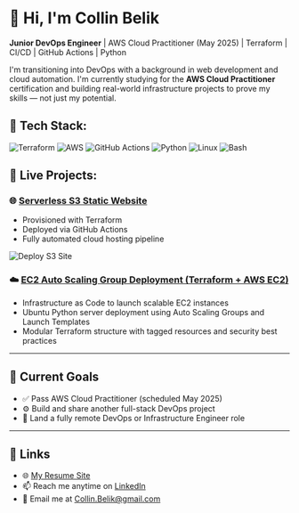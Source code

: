 # 👋 Hi, I'm Collin Belik

**Junior DevOps Engineer** | AWS Cloud Practitioner (May 2025) | Terraform | CI/CD | GitHub Actions | Python

I'm transitioning into DevOps with a background in web development and cloud automation. I'm currently studying for the **AWS Cloud Practitioner** certification and building real-world infrastructure projects to prove my skills — not just my potential.



## 🔧 Tech Stack:

<p align="left">
  <img src="https://img.shields.io/badge/Terraform-623CE4?style=for-the-badge&logo=terraform&logoColor=white" alt="Terraform"/>
  <img src="https://img.shields.io/badge/AWS-232F3E?style=for-the-badge&logo=amazonaws&logoColor=white" alt="AWS"/>
  <img src="https://img.shields.io/badge/GitHub_Actions-2088FF?style=for-the-badge&logo=githubactions&logoColor=white" alt="GitHub Actions"/>
  <img src="https://img.shields.io/badge/Python-3776AB?style=for-the-badge&logo=python&logoColor=white" alt="Python"/>
  <img src="https://img.shields.io/badge/Linux-FCC624?style=for-the-badge&logo=linux&logoColor=black" alt="Linux"/>
  <img src="https://img.shields.io/badge/Bash-4EAA25?style=for-the-badge&logo=gnu-bash&logoColor=white" alt="Bash"/>
</p>


## 🚀 Live Projects:

### 🌐 [Serverless S3 Static Website](http://crbelik-serverless-site.s3-website-us-east-1.amazonaws.com)
- Provisioned with Terraform  
- Deployed via GitHub Actions  
- Fully automated cloud hosting pipeline

![Deploy S3 Site](https://github.com/crbelik/serverless-s3-site/actions/workflows/deploy.yml/badge.svg)

### ☁️ [EC2 Auto Scaling Group Deployment (Terraform + AWS EC2)](https://github.com/crbelik/terraform-ec2-autoscaling-monitoring)
- Infrastructure as Code to launch scalable EC2 instances
- Ubuntu Python server deployment using Auto Scaling Groups and Launch Templates
- Modular Terraform structure with tagged resources and security best practices

---

## 🧠 Current Goals
- ✅ Pass AWS Cloud Practitioner (scheduled May 2025)
- ⚙️ Build and share another full-stack DevOps project
- 💼 Land a fully remote DevOps or Infrastructure Engineer role

---

## 🔗 Links
- 🌐 [My Resume Site](https://crbelik.github.io/belik-resume)
- 📫 Reach me anytime on [LinkedIn](https://www.linkedin.com/in/collin-belik)
- 📧 Email me at [Collin.Belik@gmail.com](mailto:Collin.Belik@gmail.com)

